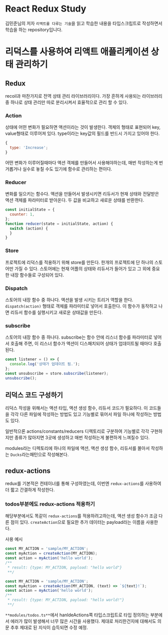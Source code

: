 # React Redux Study

김민준님의 저자 `리액트를 다루는 기술`을 읽고 학습한 내용을 타입스크립트로 작성하면서 학습을 하는 repository입니다.

# 리덕스를 사용하여 리액트 애플리케이션 상태 관리하기

## Redux

recoil과 마찬가지로 전역 상태 관리 라이브러리이다.
가장 흔하게 사용되는 라이브러리 중 하나로 상태 관리만 따로 분리시켜서 효율적으로 관리 할 수 있다.

### Action

상태에 어떤 변화가 필요하면 액션이라는 것이 발생한다.
객체의 형태로 표현되어 key, value형태로 이루어져 있다.
type이라는 key값의 필드를 반드시 가지고 있어야 한다.

```js
{
  type: 'Increase';
}
```

어떤 변화가 이루어질때마다 액션 객체를 만들어서 사용해야하는데, 매번 작성하는게 번거롭거나 실수로 놓칠 수도 있기에 함수로 관리하는 편이다.

### Reducer

변화를 일으키는 함수다.
액션을 만들어서 발생시키면 리듀서가 현재 상태와 전달받은 액션 객체를 파라미터로 받아온다.
두 값을 비교하고 새로운 상태를 반환한다.

```js
const initialState = {
  counter: 1,
};
function reducer(state = initialState, action) {
  switch (action) {
  }
}
```

### Store

프로젝트에 리덕스를 적용하기 위해 store를 만든다.
한개의 프로젝트에 단 하나의 스토어만 가질 수 있다.
스토어에는 현재 어플의 상태와 리듀서가 들어가 있고 그 외에 중요한 내장 함수들로 구성되어 있다.

### Dispatch

스토어의 내장 함수 중 하나다.
액션을 발생 시키는 트리거 역할을 한다.
`dispatch(action)` 형태로 객체를 파라미터로 넣어서 호출한다.
이 함수가 동작하고 나면 리듀서 함수를 실행시키고 새로운 상태값을 만든다.

### subscribe

스토어의 내장 함수 중 하나다.
subscribe는 함수 안에 리스너 함수를 파라미터로 넣어서 호출해 주면, 이 리스너 함수가 액션이 디스패치되어 상태가 업데이트될 때마다 호출된다.

```js
const listener = () => {
  console.log('상태가 업데이트 됨.');
};
const unsubscribe = store.subscribe(listener);
unsubscribe();
```

## 리덕스 코드 구성하기

리덕스 작성을 위해서는 액션 타입, 액션 생성 함수, 리듀서 코드가 필요하다. 이 코드들을 각각 다른 파일에 작성하는 방법도 있고 기능별로 묶어서 파일 하나에 작성하는 방법도 있다.

일반적으론 actions/constants/reducers 디렉토리로 구분하여 기능별로 각각 구현하지만 종류가 많아지면 3곳에 생성하고 매번 작성하는게 불편하게 느껴질수 있다.

modules라는 디렉토리에 하나의 파일에 액션, 액션 생성 함수, 리듀서를 몰아서 작성하는 `Ducks`라는패턴으로 작성해본다.

## redux-actions

redux를 기본적은 컨테이너를 통해 구성하였는데, 이번엔 `redux-actions`를 사용하여 더 짧고 간결하게 작성한다.

### todos부분에도 redux-actions 적용하기

해당부분에서도 똑같이 `redux-actions`를 적용하려고하는데, 액션 생성 함수가 조금 다른 점이 있다. `createAction`으로 필요한 추가 데이터는 payload라는 이름을 사용한다.

사용 예시

```js
const MY_ACTION = 'sample/MY_ACTION';
const myAction = createAction(MY_ACTION);
const action = myAction('hello world');
/**
 * result: {type: MY_ACTION, payload: "hello world"}
 **/
```

```js
const MY_ACTION = 'sample/MY_ACTION';
const myAction = createAction(MY_ACTION, (text) => `${text}!`);
const action = myAction('hello world');
/**
 * result: {type: MY_ACTION, payload: "hello world!"}
 **/
```

`**modules/todos.ts**`에서 hanldeActions쪽 타입스크립트로 타입 정의하는 부분에서 에러가 많이 발생해서 너무 많은 시간을 사용했다. 제대로 처리한건지에 대해서도 의문 추후 제대로 된 지식이 습득되면 수정 예정.
